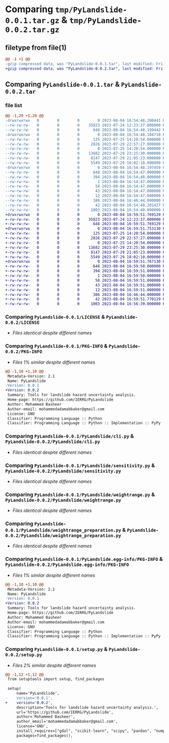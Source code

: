 # Comparing `tmp/PyLandslide-0.0.1.tar.gz` & `tmp/PyLandslide-0.0.2.tar.gz`

## filetype from file(1)

```diff
@@ -1 +1 @@
-gzip compressed data, was "PyLandslide-0.0.1.tar", last modified: Fri Aug  4 16:54:48 2023, max compression
+gzip compressed data, was "PyLandslide-0.0.2.tar", last modified: Fri Aug  4 16:59:51 2023, max compression
```

## Comparing `PyLandslide-0.0.1.tar` & `PyLandslide-0.0.2.tar`

### file list

```diff
@@ -1,20 +1,20 @@
-drwxrwxrwx   0        0        0        0 2023-08-04 16:54:48.200441 PyLandslide-0.0.1/
--rw-rw-rw-   0        0        0    35823 2023-07-24 12:23:37.000000 PyLandslide-0.0.1/LICENSE
--rw-rw-rw-   0        0        0      648 2023-08-04 16:54:48.199442 PyLandslide-0.0.1/PKG-INFO
-drwxrwxrwx   0        0        0        0 2023-08-04 16:54:48.184710 PyLandslide-0.0.1/PyLandslide/
--rw-rw-rw-   0        0        0      125 2023-07-25 14:20:54.000000 PyLandslide-0.0.1/PyLandslide/__init__.py
--rw-rw-rw-   0        0        0     2826 2023-07-29 22:57:27.000000 PyLandslide-0.0.1/PyLandslide/cli.py
--rw-rw-rw-   0        0        0        0 2023-07-25 14:20:54.000000 PyLandslide-0.0.1/PyLandslide/core.py
--rw-rw-rw-   0        0        0    13682 2023-07-29 23:25:30.000000 PyLandslide-0.0.1/PyLandslide/sensitivity.py
--rw-rw-rw-   0        0        0     8147 2023-07-29 21:05:23.000000 PyLandslide-0.0.1/PyLandslide/weightrange.py
--rw-rw-rw-   0        0        0     5549 2023-07-29 18:02:10.000000 PyLandslide-0.0.1/PyLandslide/weightrange_preparation.py
-drwxrwxrwx   0        0        0        0 2023-08-04 16:54:48.197459 PyLandslide-0.0.1/PyLandslide.egg-info/
--rw-rw-rw-   0        0        0      648 2023-08-04 16:54:47.000000 PyLandslide-0.0.1/PyLandslide.egg-info/PKG-INFO
--rw-rw-rw-   0        0        0      394 2023-08-04 16:54:48.000000 PyLandslide-0.0.1/PyLandslide.egg-info/SOURCES.txt
--rw-rw-rw-   0        0        0        1 2023-08-04 16:54:47.000000 PyLandslide-0.0.1/PyLandslide.egg-info/dependency_links.txt
--rw-rw-rw-   0        0        0       58 2023-08-04 16:54:47.000000 PyLandslide-0.0.1/PyLandslide.egg-info/entry_points.txt
--rw-rw-rw-   0        0        0       43 2023-08-04 16:54:47.000000 PyLandslide-0.0.1/PyLandslide.egg-info/requires.txt
--rw-rw-rw-   0        0        0       12 2023-08-04 16:54:47.000000 PyLandslide-0.0.1/PyLandslide.egg-info/top_level.txt
--rw-rw-rw-   0        0        0      386 2023-08-04 16:46:44.000000 PyLandslide-0.0.1/README.md
--rw-rw-rw-   0        0        0       42 2023-08-04 16:54:48.201427 PyLandslide-0.0.1/setup.cfg
--rw-rw-rw-   0        0        0     1003 2023-08-04 16:54:40.000000 PyLandslide-0.0.1/setup.py
+drwxrwxrwx   0        0        0        0 2023-08-04 16:59:51.769129 PyLandslide-0.0.2/
+-rw-rw-rw-   0        0        0    35823 2023-07-24 12:23:37.000000 PyLandslide-0.0.2/LICENSE
+-rw-rw-rw-   0        0        0      648 2023-08-04 16:59:51.769129 PyLandslide-0.0.2/PKG-INFO
+drwxrwxrwx   0        0        0        0 2023-08-04 16:59:51.753130 PyLandslide-0.0.2/PyLandslide/
+-rw-rw-rw-   0        0        0      125 2023-07-25 14:20:54.000000 PyLandslide-0.0.2/PyLandslide/__init__.py
+-rw-rw-rw-   0        0        0     2826 2023-07-29 22:57:27.000000 PyLandslide-0.0.2/PyLandslide/cli.py
+-rw-rw-rw-   0        0        0        0 2023-07-25 14:20:54.000000 PyLandslide-0.0.2/PyLandslide/core.py
+-rw-rw-rw-   0        0        0    13682 2023-07-29 23:25:30.000000 PyLandslide-0.0.2/PyLandslide/sensitivity.py
+-rw-rw-rw-   0        0        0     8147 2023-07-29 21:05:23.000000 PyLandslide-0.0.2/PyLandslide/weightrange.py
+-rw-rw-rw-   0        0        0     5549 2023-07-29 18:02:10.000000 PyLandslide-0.0.2/PyLandslide/weightrange_preparation.py
+drwxrwxrwx   0        0        0        0 2023-08-04 16:59:51.767130 PyLandslide-0.0.2/PyLandslide.egg-info/
+-rw-rw-rw-   0        0        0      648 2023-08-04 16:59:50.000000 PyLandslide-0.0.2/PyLandslide.egg-info/PKG-INFO
+-rw-rw-rw-   0        0        0      394 2023-08-04 16:59:51.000000 PyLandslide-0.0.2/PyLandslide.egg-info/SOURCES.txt
+-rw-rw-rw-   0        0        0        1 2023-08-04 16:59:50.000000 PyLandslide-0.0.2/PyLandslide.egg-info/dependency_links.txt
+-rw-rw-rw-   0        0        0       58 2023-08-04 16:59:51.000000 PyLandslide-0.0.2/PyLandslide.egg-info/entry_points.txt
+-rw-rw-rw-   0        0        0       43 2023-08-04 16:59:51.000000 PyLandslide-0.0.2/PyLandslide.egg-info/requires.txt
+-rw-rw-rw-   0        0        0       12 2023-08-04 16:59:51.000000 PyLandslide-0.0.2/PyLandslide.egg-info/top_level.txt
+-rw-rw-rw-   0        0        0      386 2023-08-04 16:46:44.000000 PyLandslide-0.0.2/README.md
+-rw-rw-rw-   0        0        0       42 2023-08-04 16:59:51.770129 PyLandslide-0.0.2/setup.cfg
+-rw-rw-rw-   0        0        0     1003 2023-08-04 16:56:39.000000 PyLandslide-0.0.2/setup.py
```

### Comparing `PyLandslide-0.0.1/LICENSE` & `PyLandslide-0.0.2/LICENSE`

 * *Files identical despite different names*

### Comparing `PyLandslide-0.0.1/PKG-INFO` & `PyLandslide-0.0.2/PKG-INFO`

 * *Files 1% similar despite different names*

```diff
@@ -1,10 +1,10 @@
 Metadata-Version: 2.1
 Name: PyLandslide
-Version: 0.0.1
+Version: 0.0.2
 Summary: Tools for landslide hazard uncertainty analysis.
 Home-page: https://github.com/IERRG/PyLandslide
 Author: Mohammed Basheer
 Author-email: mohammedadamabbaker@gmail.com
 License: GNU
 Classifier: Programming Language :: Python
 Classifier: Programming Language :: Python :: Implementation :: PyPy
```

### Comparing `PyLandslide-0.0.1/PyLandslide/cli.py` & `PyLandslide-0.0.2/PyLandslide/cli.py`

 * *Files identical despite different names*

### Comparing `PyLandslide-0.0.1/PyLandslide/sensitivity.py` & `PyLandslide-0.0.2/PyLandslide/sensitivity.py`

 * *Files identical despite different names*

### Comparing `PyLandslide-0.0.1/PyLandslide/weightrange.py` & `PyLandslide-0.0.2/PyLandslide/weightrange.py`

 * *Files identical despite different names*

### Comparing `PyLandslide-0.0.1/PyLandslide/weightrange_preparation.py` & `PyLandslide-0.0.2/PyLandslide/weightrange_preparation.py`

 * *Files identical despite different names*

### Comparing `PyLandslide-0.0.1/PyLandslide.egg-info/PKG-INFO` & `PyLandslide-0.0.2/PyLandslide.egg-info/PKG-INFO`

 * *Files 1% similar despite different names*

```diff
@@ -1,10 +1,10 @@
 Metadata-Version: 2.1
 Name: PyLandslide
-Version: 0.0.1
+Version: 0.0.2
 Summary: Tools for landslide hazard uncertainty analysis.
 Home-page: https://github.com/IERRG/PyLandslide
 Author: Mohammed Basheer
 Author-email: mohammedadamabbaker@gmail.com
 License: GNU
 Classifier: Programming Language :: Python
 Classifier: Programming Language :: Python :: Implementation :: PyPy
```

### Comparing `PyLandslide-0.0.1/setup.py` & `PyLandslide-0.0.2/setup.py`

 * *Files 2% similar despite different names*

```diff
@@ -1,12 +1,12 @@
 from setuptools import setup, find_packages
 
 setup(
     name='PyLandslide',
-    version='0.0.1',
+    version='0.0.2',
     description='Tools for landslide hazard uncertainty analysis.',
     url='https://github.com/IERRG/PyLandslide',
     author='Mohammed Basheer',
     author_email='mohammedadamabbaker@gmail.com',
     license='GNU',
     install_requires=["gdal", "scikit-learn", "scipy", "pandas", "numpy", "click"],
     packages=find_packages(),
```

